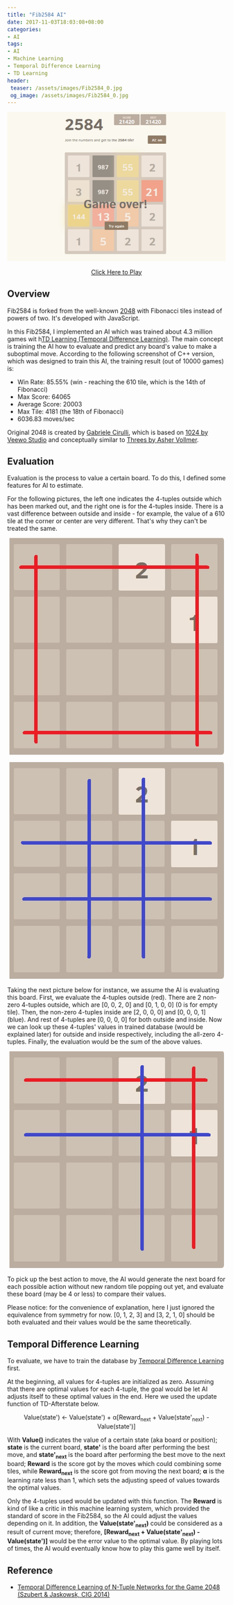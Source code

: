 ```yaml
---
title: "Fib2584 AI"
date: 2017-11-03T18:03:08+08:00
categories:
- AI
tags:
- AI
- Machine Learning
- Temporal Difference Learning
- TD Learning
header:
 teaser: /assets/images/Fib2584_0.jpg
 og_image: /assets/images/Fib2584_0.jpg
---
```


<p style="text-align: center;"><img src="/assets/images/Fib2584_0.jpg" /></p>
<p style="text-align: center;"><a href="http://nagachiang.github.io/Fib2584-AI" target="_blank">Click Here to Play</a></p>

## Overview

Fib2584 is forked from the well-known [2048](http://gabrielecirulli.github.io/2048/) with Fibonacci tiles instead of powers of two. It's developed with JavaScript.

In this Fib2584, I implemented an AI which was trained about 4.3 million games wit h[TD Learning (Temporal Difference Learning)](https://en.wikipedia.org/wiki/Temporal_difference_learning). The main concept is training the AI how to evaluate and predict any board's value to make a suboptimal move. According to the following screenshot of C++ version, which was designed to train this AI, the training result (out of 10000 games) is:

- Win Rate: 85.55% (win - reaching the 610 tile, which is the 14th of Fibonacci)
- Max Score: 64065
- Average Score: 20003
- Max Tile: 4181 (the 18th of Fibonacci)
- 6036.83 moves/sec

Original 2048 is created by [Gabriele Cirulli](http://gabrielecirulli.com), which is based on [1024 by Veewo Studio](https://itunes.apple.com/us/app/1024!/id823499224) and conceptually similar to [Threes by Asher Vollmer](http://asherv.com/threes/).

## Evaluation

Evaluation is the process to value a certain board. To do this, I defined some features for AI to estimate.

For the following pictures, the left one indicates the 4-tuples outside which has been marked out, and the right one is for the 4-tuples inside. There is a vast difference between outside and inside - for example, the value of a 610 tile at the corner or center are very different. That's why they can't be treated the same.

<p style="text-align: center;"><img src="/assets/images/Fib2584_board_4-Tuple_Outside.jpg" /></p>
<p style="text-align: center;"><img src="/assets/images/Fib2584_board_4-Tuple_Inside.jpg" /></p>

Taking the next picture below for instance, we assume the AI is evaluating this board. First, we evaluate the 4-tuples outside (red). There are 2 non-zero 4-tuples outside, which are [0, 0, 2, 0] and [0, 1, 0, 0] (0 is for empty tile). Then, the non-zero 4-tuples inside are [2, 0, 0, 0] and [0, 0, 0, 1] (blue). And rest of 4-tuples are [0, 0, 0, 0] for both outside and inside. Now we can look up these 4-tuples' values in trained database (would be explained later) for outside and inside respectively, including the all-zero 4-tuples. Finally, the evaluation would be the sum of the above values.

<p style="text-align: center;"><img src="/assets/images/Fib2584_board_Example.jpg" /></p>

To pick up the best action to move, the AI would generate the next board for each possible action without new random tile popping out yet, and evaluate these board (may be 4 or less) to compare their values.

Please notice: for the convenience of explanation, here I just ignored the equivalence from symmetry for now. [0, 1, 2, 3] and [3, 2, 1, 0] should be both evaluated and their values would be the same theoretically.

## Temporal Difference Learning

To evaluate, we have to train the database by [Temporal Difference Learning](https://en.wikipedia.org/wiki/Temporal_difference_learning) first.

At the beginning, all values for 4-tuples are initialized as zero. Assuming that there are optimal values for each 4-tuple, the goal would be let AI adjusts itself to these optimal values in the end. Here we used the update function of TD-Afterstate below.

<p style="text-align: center;">Value(state') ← Value(state') + α[Reward<sub>next</sub> + Value(state'<sub>next</sub>) - Value(state')]</p>

With <b>Value()</b> indicates the value of a certain state (aka board or position); <b>state</b> is the current board, <b>state'</b> is the board after performing the best move, and <b>state'<sub>next</sub></b> is the board after performing the best move to the next board; <b>Reward</b> is the score got by the moves which could combining some tiles, while <b>Reward<sub>next</sub></b> is the score got from moving the next board; <b>α</b> is the learning rate less than 1, which sets the adjusting speed of values towards the optimal values.

Only the 4-tuples used would be updated with this function. The <b>Reward</b> is kind of like a critic in this machine learning system, which provided the standard of score in the Fib2584, so the AI could adjust the values depending on it. In addition, the <b>Value(state'<sub>next</sub>)</b> could be considered as a result of current move; therefore, <b>[Reward<sub>next</sub> + Value(state'<sub>next</sub>) - Value(state')]</b> would be the error value to the optimal value. By playing lots of times, the AI would eventually know how to play this game well by itself.

## Reference

- [Temporal Difference Learning of N-Tuple Networks for the Game 2048 (Szubert & Jaskowsk, CIG 2014)](http://www.cs.put.poznan.pl/mszubert/pub/szubert2014cig.pdf)
